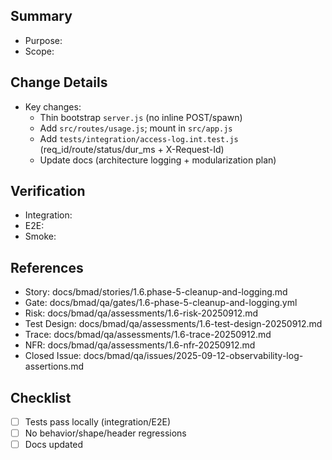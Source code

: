 ## Summary

- Purpose: <!-- brief purpose of the PR -->
- Scope: <!-- files/areas touched -->

## Change Details

- Key changes:
  - Thin bootstrap `server.js` (no inline POST/spawn)
  - Add `src/routes/usage.js`; mount in `src/app.js`
  - Add `tests/integration/access-log.int.test.js` (req_id/route/status/dur_ms + X-Request-Id)
  - Update docs (architecture logging + modularization plan)

## Verification

- Integration: <!-- paste summary, e.g., 23 passed, 2 skipped -->
- E2E: <!-- SSE parity green? -->
- Smoke: <!-- optional -->

## References

- Story: docs/bmad/stories/1.6.phase-5-cleanup-and-logging.md
- Gate: docs/bmad/qa/gates/1.6-phase-5-cleanup-and-logging.yml
- Risk: docs/bmad/qa/assessments/1.6-risk-20250912.md
- Test Design: docs/bmad/qa/assessments/1.6-test-design-20250912.md
- Trace: docs/bmad/qa/assessments/1.6-trace-20250912.md
- NFR: docs/bmad/qa/assessments/1.6-nfr-20250912.md
- Closed Issue: docs/bmad/qa/issues/2025-09-12-observability-log-assertions.md

## Checklist

- [ ] Tests pass locally (integration/E2E)
- [ ] No behavior/shape/header regressions
- [ ] Docs updated
